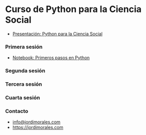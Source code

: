 # Curso de Python para la Ciencia Social
- [Presentación: Python para la Ciencia Social](https://github.com/jmoralesigras/curso-python-avps/files/9944727/Python.para.la.Ciencia.Social.pdf)
### Primera sesión
- [Notebook: Primeros pasos en Python](https://colab.research.google.com/drive/1nubOq-8hvgAfCap9T1DLsNS8NcGIXelm?usp=sharing)
### Segunda sesión
### Tercera sesión
### Cuarta sesión
### Contacto
- info@jordimorales.com
- https://jordimorales.com 
